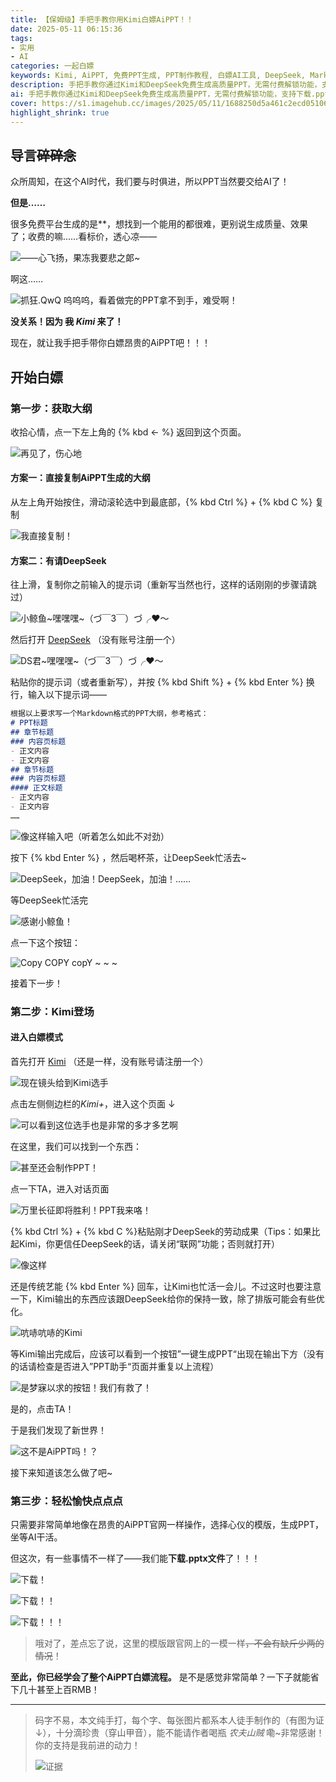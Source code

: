 ```yaml
---
title: 【保姆级】手把手教你用Kimi白嫖AiPPT！！
date: 2025-05-11 06:15:36
tags: 
- 实用
- AI
categories: 一起白嫖
keywords: Kimi, AiPPT, 免费PPT生成, PPT制作教程, 白嫖AI工具, DeepSeek, Markdown大纲
description: 手把手教你通过Kimi和DeepSeek免费生成高质量PPT，无需付费解锁功能，支持下载.pptx文件，保姆级教程轻松白嫖AI设计！
ai: 手把手教你通过Kimi和DeepSeek免费生成高质量PPT，无需付费解锁功能，支持下载.pptx文件，保姆级教程轻松白嫖AI设计！
cover: https://s1.imagehub.cc/images/2025/05/11/1688250d5a461c2ecd05106e46e7f82f.webp
highlight_shrink: true
---
```


## 导言~~碎碎念~~

众所周知，在这个AI时代，我们要与时俱进，所以PPT当然要交给AI了！

**但是……**

很多免费平台生成的是**，想找到一个能用的都很难，更别说生成质量、效果了；收费的嘛……看标价，透心凉——

![——心飞扬，果冻我要悲之郞~](https://s1.imagehub.cc/images/2025/05/10/1cea7431ad007ad9eb33cde731180aa6.webp)

啊这……

![抓狂.QwQ](https://s1.imagehub.cc/images/2025/05/10/3417e73ad9439ac080b257c20e7a646e.webp)
呜呜呜，看着做完的PPT拿不到手，难受啊！

**没关系！因为 ~~我~~ *Kimi* 来了！**

现在，就让我手把手带你白嫖昂贵的AiPPT吧！！！

## 开始白嫖

### 第一步：获取大纲

收拾心情，点一下左上角的 {% kbd <- %} 返回到这个页面。

![再见了，伤心地](https://s1.imagehub.cc/images/2025/05/10/1555f2058d6396a306e0913900248944.webp)

#### 方案一：直接复制AiPPT生成的大纲

从左上角开始按住，滑动滚轮选中到最底部，{% kbd Ctrl %} + {% kbd C %} 复制

![我直接复制！](https://s1.imagehub.cc/images/2025/05/10/b0c08ecb407a4471605c859761d75d3f.webp)

#### 方案二：有请DeepSeek

往上滑，复制你之前输入的提示词（重新写当然也行，这样的话刚刚的步骤请跳过）

![小鲸鱼~嘿嘿嘿~（づ￣3￣）づ╭❤～](https://s1.imagehub.cc/images/2025/05/10/f5136a241c416f55fe450e0b7831b432.webp)

然后打开 [DeepSeek](https://chat.deepseek.com) （没有账号注册一个）

![DS君~嘿嘿嘿~（づ￣3￣）づ╭❤～](https://s1.imagehub.cc/images/2025/05/10/1fa5bc895cbdf312e9061d25874c3d8d.webp)

粘贴你的提示词（或者重新写），并按 {% kbd Shift %} + {% kbd Enter %} 换行，输入以下提示词——

```markdown
根据以上要求写一个Markdown格式的PPT大纲，参考格式：
# PPT标题
## 章节标题
### 内容页标题
- 正文内容
- 正文内容
## 章节标题
### 内容页标题
#### 正文标题
- 正文内容
- 正文内容
……
```

![像这样输入吧（听着怎么如此不对劲）](https://s1.imagehub.cc/images/2025/05/10/2543fbbbe2d37a97b2dc36e3bac447dd.webp)

按下 {% kbd Enter %} ，然后喝杯茶，让DeepSeek忙活去~

![DeepSeek，加油！DeepSeek，加油！……](https://s1.imagehub.cc/images/2025/05/10/0e8bd3606ff968d44453af573c028c00.webp)

等DeepSeek忙活完

![感谢小鲸鱼！](https://s1.imagehub.cc/images/2025/05/10/3b7e60500305f7ae9f025fcbefc9797a.webp)

点一下这个按钮：

![Copy COPY copY ~ ~ ~](https://s1.imagehub.cc/images/2025/05/10/14ca09468e4f3fac2e449de628a4ff67.webp)

接着下一步！

### 第二步：Kimi登场

#### 进入白嫖模式

首先打开 [Kimi](https://kimi.moonshot.cn) （还是一样，没有账号请注册一个）

![现在镜头给到Kimi选手](https://s1.imagehub.cc/images/2025/05/10/7c6d4f5ec5c17d6a2036465f0e09f643.webp)

点击左侧侧边栏的*Kimi+*，进入这个页面 ↓

![可以看到这位选手也是非常的多才多艺啊](https://s1.imagehub.cc/images/2025/05/10/62d4403b6f352fc8ae3dbf2d7090d7bf.webp)

在这里，我们可以找到一个东西：

![甚至还会制作PPT！](https://s1.imagehub.cc/images/2025/05/10/d54016daa5ba0bfb71b02173c96e10ee.webp)

点一下TA，进入对话页面

![万里长征即将胜利！PPT我来咯！](https://s1.imagehub.cc/images/2025/05/10/c1f3639de0e80108223cee70a0090b89.webp)

{% kbd Ctrl %} + {% kbd C %}粘贴刚才DeepSeek的劳动成果（Tips：如果比起Kimi，你更信任DeepSeek的话，请关闭“联网”功能；否则就打开）

![像这样](https://s1.imagehub.cc/images/2025/05/10/4aca8a54aaf7ad71dae58defbc95a5e4.webp)

还是传统艺能 {% kbd Enter %} 回车，让Kimi也忙活一会儿。不过这时也要注意一下，Kimi输出的东西应该跟DeepSeek给你的保持一致，除了排版可能会有些优化。

![吭哧吭哧的Kimi](https://s1.imagehub.cc/images/2025/05/10/99123a3207c4e8a093fc9f976f1e0a87.webp)

等Kimi输出完成后，应该可以看到一个按钮”一键生成PPT“出现在输出下方（没有的话请检查是否进入”PPT助手“页面并重复以上流程）

![是梦寐以求的按钮！我们有救了！](https://s1.imagehub.cc/images/2025/05/10/20af3e6991921b20a600e246a999838d.webp)

是的，点击TA！

于是我们发现了新世界！

![这不是AiPPT吗！？](https://s1.imagehub.cc/images/2025/05/10/6798021316e803658edda4b9d988a279.webp)

接下来知道该怎么做了吧~

### 第三步：轻松愉快点点点

只需要非常简单地像在昂贵的AiPPT官网一样操作，选择心仪的模版，生成PPT，坐等AI干活。

但这次，有一些事情不一样了——我们能**下载.pptx文件**了！！！

![下载！](https://s1.imagehub.cc/images/2025/05/11/b0de775ec492b59bc4659561c90e5334.webp)

![下载！！](https://s1.imagehub.cc/images/2025/05/11/4fc377bcbb73372beb88ca0d3aaa8871.webp)

![下载！！！](https://s1.imagehub.cc/images/2025/05/11/c84e1a4715da74cdc78230000ff61765.webp)

> 哦对了，差点忘了说，这里的模版跟官网上的一模一样~~，不会有缺斤少两的情况~~！

**至此，你已经学会了整个AiPPT白嫖流程。** 是不是感觉非常简单？一下子就能省下几十甚至上百RMB！

---

> 码字不易，本文纯手打，每个字、每张图片都系本人徒手制作的（有图为证↓），十分滴珍贵（穿山甲音），能不能请作者喝瓶 *农夫山贼* 嘞~非常感谢！你的支持是我前进的动力！
> 
> ![证据](https://s1.imagehub.cc/images/2025/05/11/3f6d5dd801fb452342eb42311daf2320.gif)


